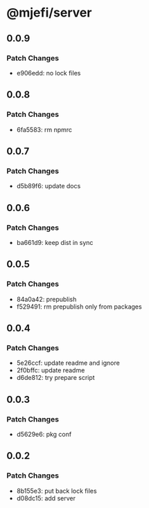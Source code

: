 # @mjefi/server

## 0.0.9

### Patch Changes

- e906edd: no lock files

## 0.0.8

### Patch Changes

- 6fa5583: rm npmrc

## 0.0.7

### Patch Changes

- d5b89f6: update docs

## 0.0.6

### Patch Changes

- ba661d9: keep dist in sync

## 0.0.5

### Patch Changes

- 84a0a42: prepublish
- f529491: rm prepublish only from packages

## 0.0.4

### Patch Changes

- 5e26ccf: update readme and ignore
- 2f0bffc: update readme
- d6de812: try prepare script

## 0.0.3

### Patch Changes

- d5629e6: pkg conf

## 0.0.2

### Patch Changes

- 8b155e3: put back lock files
- d08dc15: add server
